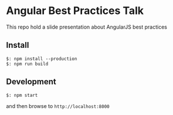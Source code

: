 # Angular Best Practices Talk

This repo hold a slide presentation about AngularJS best practices

## Install

```shell
$: npm install --production
$: npm run build
```

## Development

```shell
$: npm start
```

and then browse to `http://localhost:8000`
